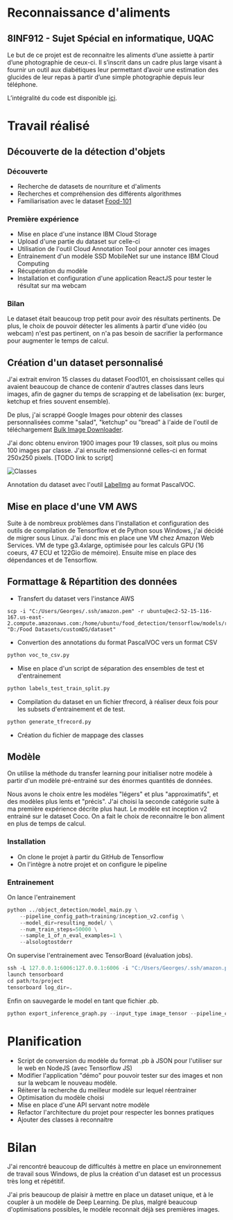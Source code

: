 # Reconnaissance d'aliments
## 8INF912 - Sujet Spécial en informatique, UQAC

Le but de ce projet est de reconnaitre les aliments d’une assiette à partir d’une photographie de ceux-ci. Il s’inscrit dans un cadre plus large visant à fournir un outil aux diabétiques leur permettant d’avoir une estimation des glucides de leur repas à partir d’une simple photographie depuis leur téléphone.

L’intégralité du code est disponible [ici](https://github.com/stressGC/Food-Detection-Dataset).

# Travail réalisé

## Découverte de la détection d'objets

### Découverte
- Recherche de datasets de nourriture et d'aliments
- Recherches et compréhension des différents algorithmes
- Familiarisation avec le dataset [Food-101](TODO)

### Première expérience
- Mise en place d'une instance IBM Cloud Storage
- Upload d'une partie du dataset sur celle-ci
- Utilisation de l'outil Cloud Annotation Tool pour annoter ces images
- Entrainement d'un modèle SSD MobileNet sur une instance IBM Cloud Computing
- Récupération du modèle
- Installation et configuration d'une application ReactJS pour tester le résultat sur ma webcam

### Bilan
Le dataset était beaucoup trop petit pour avoir des résultats pertinents. De plus, le choix de pouvoir détecter les aliments à partir d'une vidéo (ou webcam) n'est pas pertinent, on n'a pas besoin de sacrifier la performance pour augmenter le temps de calcul.

## Création d'un dataset personnalisé

J'ai extrait environ 15 classes du dataset Food101, en choississant celles qui avaient beaucoup de chance de contenir d'autres classes dans leurs images, afin de gagner du temps de scrapping et de labelisation (ex: burger, ketchup et fries souvent ensemble). 

De plus, j'ai scrappé Google Images pour obtenir des classes personnalisées comme "salad", "ketchup" ou "bread" à l'aide de l'outil de téléchargement [Bulk Image Downloader](http://www.talkapps.org/bulk-image-downloader).

J'ai donc obtenu environ 1900 images pour 19 classes, soit plus ou moins 100 images par classe. J'ai ensuite redimensionné celles-ci en format 250x250 pixels. [TODO link to script]

![Classes](https://raw.githubusercontent.com/stressGC/Food-Detection-Dataset/master/report/number_of_classes.PNG?raw=true "Classes")

Annotation du dataset avec l'outil [LabelImg](https://github.com/tzutalin/labelImg) au format PascalVOC.

## Mise en place d'une VM AWS

Suite à de nombreux problèmes dans l'installation et configuration des outils de compilation de Tensorflow et de Python sous Windows, j'ai décidé de migrer sous Linux. J'ai donc mis en place une VM chez Amazon Web Services. VM de type g3.4xlarge, optimisée pour les calculs GPU (16 coeurs, 47 ECU et 122Gio de mémoire). Ensuite mise en place des dépendances et de Tensorflow.

## Formattage & Répartition des données

- Transfert du dataset vers l'instance AWS
```shell
scp -i "C:/Users/Georges/.ssh/amazon.pem" -r ubuntu@ec2-52-15-116-167.us-east-2.compute.amazonaws.com:/home/ubuntu/food_detection/tensorflow/models/research/dataset "D:/Food Datasets/customDS/dataset"
```
- Convertion des annotations du format PascalVOC vers un format CSV
```python
python voc_to_csv.py
```
- Mise en place d'un script de séparation des ensembles de test et d'entrainement
```python
python labels_test_train_split.py
```
- Compilation du dataset en un fichier tfrecord, à réaliser deux fois pour les subsets d'entrainement et de test.
```python
python generate_tfrecord.py
```
- Création du fichier de mappage des classes

## Modèle

On utilise la méthode du transfer learning pour initialiser notre modèle à partir d'un modèle pré-entrainé sur des énormes quantités de données.

Nous avons le choix entre les modèles "légers" et plus "approximatifs", et des modèles plus lents et "précis". J'ai choisi la seconde catégorie suite à ma première expérience décrite plus haut. Le modèle est inception v2 entrainé sur le dataset Coco. On a fait le choix de reconnaitre le bon aliment en plus de temps de calcul.

### Installation

- On clone le projet à partir du GitHub de Tensorflow
- On l'intègre à notre projet et on configure le pipeline

### Entrainement

On lance l'entrainement
```python
python ../object_detection/model_main.py \
    --pipeline_config_path=training/inception_v2.config \
    --model_dir=resulting_model/ \
    --num_train_steps=50000 \
    --sample_1_of_n_eval_examples=1 \
    --alsologtostderr
```

On supervise l'entrainement avec TensorBoard (évaluation jobs). 
```python
ssh -L 127.0.0.1:6006:127.0.0.1:6006 -i "C:/Users/Georges/.ssh/amazon.pem" ubuntu@ec2-52-15-116-167.us-east-2.compute.amazonaws.com
launch tensorboard
cd path/to/project
tensorboard log_dir=.
```

Enfin on sauvegarde le model en tant que fichier .pb.
```python
python export_inference_graph.py --input_type image_tensor --pipeline_config_path training/inception_v2.config  --trained_checkpoint_prefix ./resulting_model/model.ckpt-2406 --output_directory ./fine_tuned_model
```

# Planification

- Script de conversion du modèle du format .pb à JSON pour l'utiliser sur le web en NodeJS (avec Tensorflow JS)
- Modifier l'application "démo" pour pouvoir tester sur des images et non sur la webcam le nouveau modèle.
- Réiterer la recherche du meilleur modèle sur lequel réentrainer
- Optimisation du modèle choisi
- Mise en place d'une API servant notre modèle
- Refactor l'architecture du projet pour respecter les bonnes pratiques
- Ajouter des classes à reconnaitre

# Bilan

J'ai rencontré beaucoup de difficultés à mettre en place un environnement de travail sous Windows, de plus la création d'un dataset est un processus très long et répétitif.

J'ai pris beaucoup de plaisir à mettre en place un dataset unique, et à le coupler à un modèle de Deep Learning. De plus, malgré beaucoup d'optimisations possibles, le modèle reconnait déjà ses premières images.
